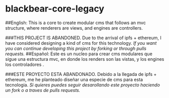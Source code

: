 # blackbear-core-legacy
##English:
This is a core to create modular cms that follows an mvc structure, where renderers are views, and engines are controllers.

###THIS PROJECT IS ABANDONED.
Due to the arrival of ipfs + ethereum, I have considered designing a kind of cms for this technology.
*If you want you can continue developing this project by forking or through pulls requests.*
##Español:
Este es un nucleo para crear cms modulares que sigue una estructura mvc, en donde los renders son las vistas, y los engines los controladores .

###ESTE PROYECTO ESTA ABANDONADO.
Debido a la llegada de ipfs + ethereum, me he planteado diseñar una especie de cms para esta tecnologia. 
*Si quieres puedes seguir desarollando este proyecto haciendo un fork o a traves de pulls requests.*
